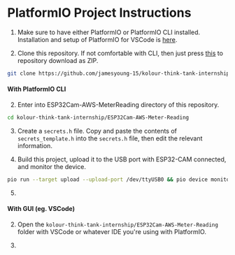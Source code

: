 # PlatformIO Project Instructions
1. Make sure to have either PlatformIO or PlatformIO CLI installed. Installation and setup of PlatformIO for VSCode is [here](https://platformio.org/install/ide?install=vscode). 

1. Clone this repository. If not comfortable with CLI, then just press [this](https://github.com/jamesyoung-15/kolour-think-tank-internship/archive/refs/head/main.zip) to repository download as ZIP.
``` bash
git clone https://github.com/jamesyoung-15/kolour-think-tank-internship
```

#### With PlatformIO CLI
2. Enter into ESP32Cam-AWS-MeterReading directory of this repository.
``` bash
cd kolour-think-tank-internship/ESP32Cam-AWS-Meter-Reading
```

3. Create a `secrets.h` file. Copy and paste the contents of `secrets_template.h` into the `secrets.h` file, then edit the relevant information.

4. Build this project, upload it to the USB port with ESP32-CAM connected, and monitor the device.
``` bash
pio run --target upload --upload-port /dev/ttyUSB0 && pio device monitor
```

5. 


#### With GUI (eg. VSCode)
2. Open the `kolour-think-tank-internship/ESP32Cam-AWS-Meter-Reading` folder with VSCode or whatever IDE you're using with PlatformIO.

3. 
